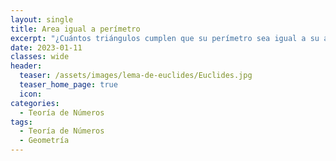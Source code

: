 ```yaml
---
layout: single
title: Area igual a perímetro
excerpt: "¿Cuántos triángulos cumplen que su perímetro sea igual a su área?, aquí veremos la respuesta y encontraremos todos los triángulos que cumplen la propiedad" 
date: 2023-01-11
classes: wide
header:
  teaser: /assets/images/lema-de-euclides/Euclides.jpg  
  teaser_home_page: true
  icon: 
categories:
  - Teoría de Números
tags:  
  - Teoría de Números
  - Geometría
---
```





<center><script type="text/tikz">




\tikzset{every picture/.style={line width=0.75pt}} %set default line width to 0.75pt        

\begin{tikzpicture}[x=0.75pt,y=0.75pt,yscale=-1,xscale=1]
%uncomment if require: \path (0,472); %set diagram left start at 0, and has height of 472

%Shape: Grid [id:dp9210298878677159] 
\draw  [draw opacity=0][dash pattern={on 0.84pt off 2.51pt}] (94.1,128.86) -- (400.99,128.86) -- (400.99,388.29) -- (94.1,388.29) -- cycle ; \draw  [color={rgb, 255:red, 255; green, 255; blue, 255 }  ,draw opacity=1 ][dash pattern={on 0.84pt off 2.51pt}] (94.1,128.86) -- (94.1,388.29)(117.56,128.86) -- (117.56,388.29)(141.02,128.86) -- (141.02,388.29)(164.48,128.86) -- (164.48,388.29)(187.94,128.86) -- (187.94,388.29)(211.4,128.86) -- (211.4,388.29)(234.87,128.86) -- (234.87,388.29)(258.33,128.86) -- (258.33,388.29)(281.79,128.86) -- (281.79,388.29)(305.25,128.86) -- (305.25,388.29)(328.71,128.86) -- (328.71,388.29)(352.18,128.86) -- (352.18,388.29)(375.64,128.86) -- (375.64,388.29)(399.1,128.86) -- (399.1,388.29) ; \draw  [color={rgb, 255:red, 255; green, 255; blue, 255 }  ,draw opacity=1 ][dash pattern={on 0.84pt off 2.51pt}] (94.1,128.86) -- (400.99,128.86)(94.1,152.32) -- (400.99,152.32)(94.1,175.78) -- (400.99,175.78)(94.1,199.24) -- (400.99,199.24)(94.1,222.7) -- (400.99,222.7)(94.1,246.17) -- (400.99,246.17)(94.1,269.63) -- (400.99,269.63)(94.1,293.09) -- (400.99,293.09)(94.1,316.55) -- (400.99,316.55)(94.1,340.01) -- (400.99,340.01)(94.1,363.48) -- (400.99,363.48)(94.1,386.94) -- (400.99,386.94) ; \draw  [color={rgb, 255:red, 255; green, 255; blue, 255 }  ,draw opacity=1 ][dash pattern={on 0.84pt off 2.51pt}]  ;
%Shape: Right Triangle [id:dp2427837281444376] 
\draw  [color={rgb, 255:red, 255; green, 0; blue, 0 }  ,draw opacity=1 ][fill={rgb, 255:red, 208; green, 2; blue, 27 }  ,fill opacity=0.51 ] (99.17,197.23) -- (276.48,326.38) -- (183.75,371.41) -- cycle ;
%Shape: Right Triangle [id:dp7742542755528874] 
\draw  [color={rgb, 255:red, 255; green, 0; blue, 0 }  ,draw opacity=1 ][fill={rgb, 255:red, 208; green, 2; blue, 27 }  ,fill opacity=0.56 ] (395.5,330.3) -- (210.32,177.7) -- (291.3,136.06) -- cycle ;

% Text Node
\draw (240.85,144.05) node [anchor=north west][inner sep=0.75pt]  [color={rgb, 255:red, 255; green, 255; blue, 255 }  ,opacity=1 ] [align=left] {5};
% Text Node
\draw (342.65,213.36) node [anchor=north west][inner sep=0.75pt]  [color={rgb, 255:red, 255; green, 255; blue, 255 }  ,opacity=1 ] [align=left] {12};
% Text Node
\draw (263.37,237.63) node [anchor=north west][inner sep=0.75pt]  [color={rgb, 255:red, 255; green, 255; blue, 255 }  ,opacity=1 ] [align=left] {13};
% Text Node
\draw (180.85,246.26) node [anchor=north west][inner sep=0.75pt]  [color={rgb, 255:red, 255; green, 255; blue, 255 }  ,opacity=1 ] [align=left] {10};
% Text Node
\draw (125.42,275.65) node [anchor=north west][inner sep=0.75pt]  [color={rgb, 255:red, 255; green, 255; blue, 255 }  ,opacity=1 ] [align=left] {8};
% Text Node
\draw (224.13,350.35) node [anchor=north west][inner sep=0.75pt]  [color={rgb, 255:red, 255; green, 255; blue, 255 }  ,opacity=1 ] [align=left] {6};


\end{tikzpicture}


</script>
</center>
